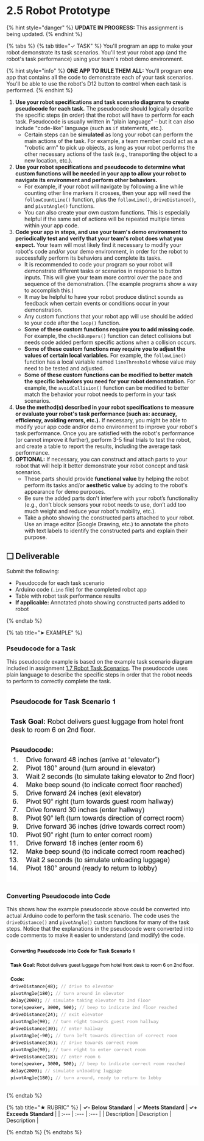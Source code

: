 # 2.5 Robot Prototype

{% hint style="danger" %}
**UPDATE IN PROGRESS:** This assignment is being updated.
{% endhint %}

{% tabs %}
{% tab title="✓ TASK" %}
You'll program an app to make your robot demonstrate its task scenarios. You'll test your robot app \(and the robot's task performance\) using your team's robot demo environment.

{% hint style="info" %}
**ONE APP TO RULE THEM ALL:** You'll program **one** app that contains all the code to demonstrate each of your task scenarios. You'll be able to use the robot's D12 button to control when each task is performed.
{% endhint %}

1. **Use your robot specifications and task scenario diagrams to create** **pseudocode for each task.** The pseudocode should logically describe the specific steps \(in order\) that the robot will have to perform for each task. Pseudocode is usually written in "plain language" – but it can also include "code-like" language \(such as `if` statements, etc.\).
   * Certain steps can be **simulated** as long your robot can perform the main actions of the task. For example, a team member could act as a "robotic arm" to pick up objects, as long as your robot performs the other necessary actions of the task \(e.g., transporting the object to a new location, etc.\).
2. **Use your robot specifications and pseudocode to determine what custom functions will be needed in your app to allow your robot to navigate its environment and perform other behaviors.**
   * For example, if your robot will navigate by following a line while counting other line markers it crosses, then your app will need the `followCountLine()` function, plus the `followLine()`, `driveDistance()`, and `pivotAngle()` functions.
   * You can also create your own custom functions. This is especially helpful if the same set of actions will be repeated multiple times within your app code.
3. **Code your app in steps, and use your team's demo environment to periodically test and verify that your team's robot does what you expect.** Your team will most likely find it necessary to modify your robot's code and/or your demo environment, in order for the robot to successfully perform its behaviors and complete its tasks.
   * It is recommended to code your program so your robot will demonstrate different tasks or scenarios in response to button inputs. This will give your team more control over the pace and sequence of the demonstration. \(The example programs show a way to accomplish this.\)
   * It may be helpful to have your robot produce distinct sounds as feedback when certain events or conditions occur in your demonstration.
   * Any custom functions that your robot app will use should be added to your code after the `loop()` function.
   * **Some of these custom functions require you to add missing code.** For example, the `checkBumpers()` function can detect collisions but needs code added perform specific actions when a collision occurs.
   * **Some of these custom functions may require you to adjust the values of certain local variables.** For example, the `followLine()` function has a local variable named `lineThreshold` whose value may need to be tested and adjusted.
   * **Some of these custom functions can be modified to better match the specific behaviors you need for your robot demonstration.** For example, the `avoidCollision()` function can be modified to better match the behavior your robot needs to perform in your task scenarios.
4. **Use the method\(s\) described in your robot specifications to measure or evaluate your robot's task performance \(such as:  accuracy, efficiency, avoiding errors, etc.\).** If necessary, you might be able to modify your app code and/or demo environment to improve your robot's task performance. Once you are satisfied with the robot's performance \(or cannot improve it further\), perform 3-5 final trials to test the robot, and create a table to report the results, including the average task performance.
5. **OPTIONAL:**  If necessary, you can construct and attach parts to your robot that will help it better demonstrate your robot concept and task scenarios.
   * These parts should provide **functional value** by helping the robot perform its tasks and/or **aesthetic value** by adding to the robot's appearance for demo purposes.
   * Be sure the added parts don't interfere with your robot’s functionality \(e.g., don’t block sensors your robot needs to use, don’t add too much weight and reduce your robot's mobility, etc.\).
   * Take a photo showing the constructed parts attached to your robot. Use an image editor \(Google Drawing, etc.\) to annotate the photo with text labels to identify the constructed parts and explain their purpose.

## **❏ Deliverable**

Submit the following:

* Pseudocode for each task scenario
* Arduino code \(`.ino` file\) for the completed robot app
* Table with robot task performance results
* **If applicable:**  Annotated photo showing constructed parts added to robot

{% endtab %}

{% tab title="➤ EXAMPLE" %}
### Pseudocode for a Task

This pseudocode example is based on the example task scenario diagram included in assignment [1.7 Robot Task Scenarios](../1-discover-and-define-problem/1.7-robot-task-scenarios.md). The pseudocode uses plain language to describe the specific steps in order that the robot needs to perform to correctly complete the task.

![](../../.gitbook/assets/pseudocode-example.png)

### Converting Pseudocode into Code

This shows how the example pseudocode above could be converted into actual Arduino code to perform the task scenario. The code uses the `driveDistance()` and `pivotAngle()` custom functions for many of the task steps. Notice that the explanations in the pseudocode were converted into code comments to make it easier to understand \(and modify\) the code.

![](../../.gitbook/assets/pseudocode-to-code-example.png)

{% endtab %}

{% tab title="★ RUBRIC" %}
| **✓- Below Standard** | **✓ Meets Standard** | **✓+ Exceeds Standard** |
| :--- | :--- | :--- |
| Description | Description | Description |

{% endtab %}
{% endtabs %}
